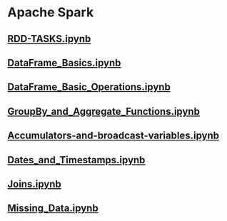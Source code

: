 # Apache Spark 

## [RDD-TASKS.ipynb](https://github.com/pradipsapkotag/spark/blob/master/RDD-TASKS.ipynb)
## [DataFrame_Basics.ipynb](https://github.com/pradipsapkotag/spark/blob/master/DataFrame_Basics.ipynb)
## [DataFrame_Basic_Operations.ipynb](https://github.com/pradipsapkotag/spark/blob/master/DataFrame_Basic_Operations.ipynb)
## [GroupBy_and_Aggregate_Functions.ipynb](https://github.com/pradipsapkotag/spark/blob/master/GroupBy_and_Aggregate_Functions.ipynb)
## [Accumulators-and-broadcast-variables.ipynb]()
## [Dates_and_Timestamps.ipynb]()
## [Joins.ipynb]()
## [Missing_Data.ipynb]()